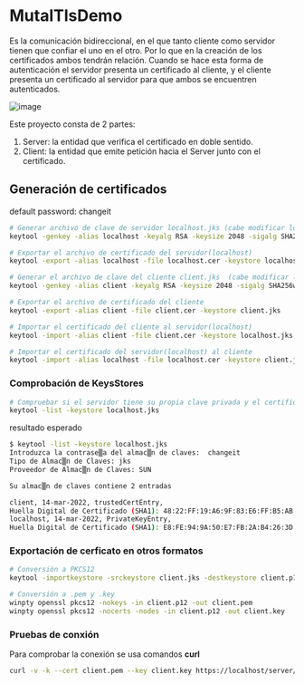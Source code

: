 # MutalTlsDemo

Es la comunicación bidireccional, en el que tanto cliente como servidor tienen que confiar el uno en el otro. Por lo que en la creación de los certificados ambos tendrán relación. Cuando se hace esta forma de autenticación el servidor presenta un certificado al cliente, y el cliente presenta un certificado al servidor para que ambos se encuentren autenticados.

![image](https://user-images.githubusercontent.com/48995165/158370741-de7286d5-da71-486c-92f0-6f7cdbc1daeb.png)

Este proyecto consta de 2 partes:
1. Server: la entidad que verifica el certificado en doble sentido.
2. Client: la entidad que emite petición hacia el Server junto con el certificado.

## Generación de certificados
default password: changeit
```bash
# Generar archivo de clave de servidor localhost.jks (cabe modificar los datos sobre la empresa)
keytool -genkey -alias localhost -keyalg RSA -keysize 2048 -sigalg SHA256withRSA -storetype JKS -keystore localhost.jks -dname CN=localhost,OU=Test,O=pkslow,L=Baleares,C=ES -validity 365 -storepass changeit -keypass changeit

# Exportar el archivo de certificado del servidor(localhost)
keytool -export -alias localhost -file localhost.cer -keystore localhost.jks

# Generar el archivo de clave del cliente client.jks  (cabe modificar los datos sobre la empresa)
keytool -genkey -alias client -keyalg RSA -keysize 2048 -sigalg SHA256withRSA -storetype JKS -keystore client.jks -dname CN=client,OU=Test,O=pkslow,L=Baleares,C=ES -validity 365 -storepass changeit -keypass changeit

# Exportar el archivo de certificado del cliente
keytool -export -alias client -file client.cer -keystore client.jks

# Importar el certificado del cliente al servidor(localhost)
keytool -import -alias client -file client.cer -keystore localhost.jks

# Importar el certificado del servidor(localhost) al cliente
keytool -import -alias localhost -file localhost.cer -keystore client.jks

```
### Comprobación de KeysStores
```bash
# Compruebar si el servidor tiene su propia clave privada y el certificado del cliente
keytool -list -keystore localhost.jks
```
resultado esperado
```bash
$ keytool -list -keystore localhost.jks
Introduzca la contrase▒a del almac▒n de claves:  changeit
Tipo de Almac▒n de Claves: jks
Proveedor de Almac▒n de Claves: SUN

Su almac▒n de claves contiene 2 entradas

client, 14-mar-2022, trustedCertEntry,
Huella Digital de Certificado (SHA1): 48:22:FF:19:A6:9F:83:E6:FF:B5:AB:6B:A9:F0:51:72:EB:74:B4:7E
localhost, 14-mar-2022, PrivateKeyEntry,
Huella Digital de Certificado (SHA1): E8:FE:94:9A:50:E7:FB:2A:B4:26:3D:1A:A3:6C:34:00:15:AF:60:D0
```

### Exportación de cerficato en otros formatos
```bash
# Conversión a PKCS12
keytool -importkeystore -srckeystore client.jks -destkeystore client.p12 -srcstoretype JKS -deststoretype PKCS12 -srcstorepass changeit -deststorepass changeit -srckeypass changeit -destkeypass changeit -srcalias client -destalias client -noprompt

# Conversión a .pem y .key
winpty openssl pkcs12 -nokeys -in client.p12 -out client.pem
winpty openssl pkcs12 -nocerts -nodes -in client.p12 -out client.key
```

### Pruebas de conxión 
Para comprobar la conexión se usa comandos **curl**
```bash
curl -v -k --cert client.pem --key client.key https://localhost/server/hello
```
